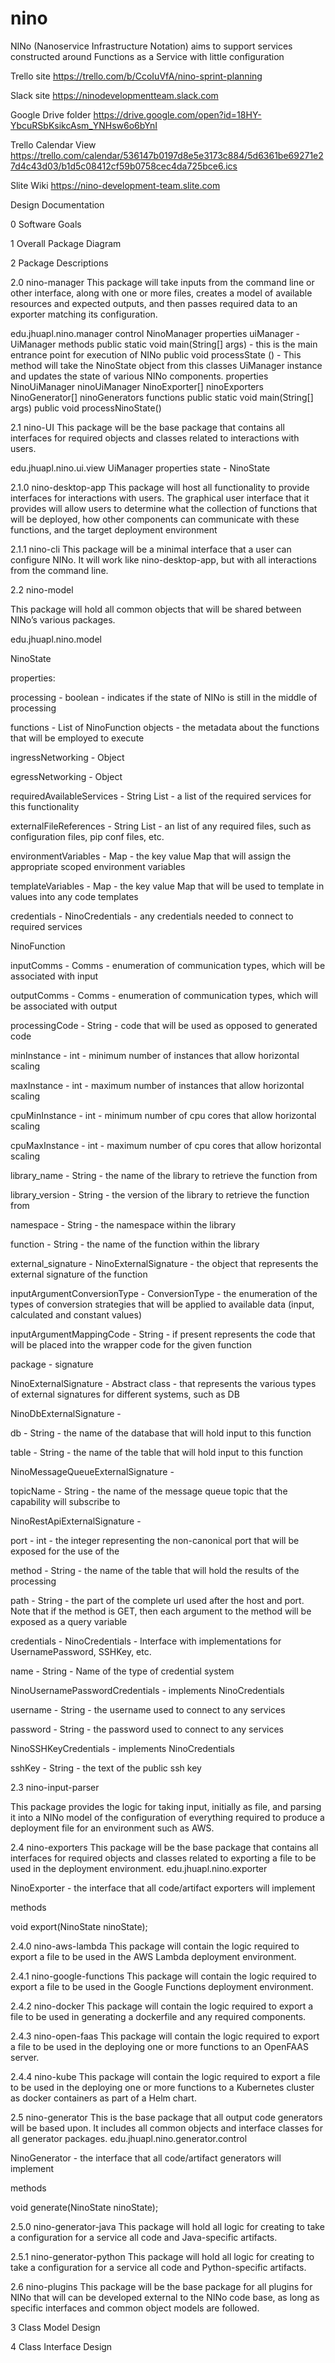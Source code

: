 # nino
NINo (Nanoservice Infrastructure Notation) aims to support services constructed around Functions as a Service with little configuration

Trello site https://trello.com/b/CcoIuVfA/nino-sprint-planning

Slack site https://ninodevelopmentteam.slack.com

Google Drive folder https://drive.google.com/open?id=18HY-YbcuRSbKsikcAsm_YNHsw6o6bYnI

Trello Calendar View https://trello.com/calendar/536147b0197d8e5e3173c884/5d6361be69271e27d4c43d03/b1d5c08412cf59b0758cec4da725bce6.ics

Slite Wiki https://nino-development-team.slite.com

Design Documentation

0 Software Goals

1 Overall Package Diagram

2 Package Descriptions

2.0 nino-manager
This package will take inputs from the command line or other interface, along with one or more files, creates a model of available resources and expected outputs, and then passes required data to an exporter matching its configuration.

edu.jhuapl.nino.manager
control
NinoManager
properties
uiManager  - UiManager
methods
public static void main(String[] args) - this is the main entrance point for execution of NINo
public void processState () - This method will take the NinoState object from this classes UiManager instance and updates the state of various NINo components.
properties
        NinoUiManager ninoUiManager
        NinoExporter[] ninoExporters
        NinoGenerator[] ninoGenerators
functions
        public static void main(String[] args)
        public void processNinoState()

2.1 nino-UI
This package will be the base package that contains all interfaces for required objects and classes related to interactions with users.

edu.jhuapl.nino.ui.view
UiManager
properties
state  - NinoState


2.1.0 nino-desktop-app
This package will host all functionality to provide interfaces for interactions with users. The graphical user interface that it provides will allow users to determine what the collection of functions that will be deployed, how other components can communicate with these functions, and the target deployment environment


2.1.1 nino-cli
This package will be a minimal interface that a user can configure NINo. It will work like nino-desktop-app, but with all interactions from the command line.


2.2 nino-model


This package will hold all common objects that will be shared between NINo’s various packages.

edu.jhuapl.nino.model

NinoState

properties:

processing - boolean - indicates if the state of NINo is still in the middle of processing

functions - List of NinoFunction objects - the metadata about the functions that will be employed to execute

ingressNetworking - Object

egressNetworking - Object

requiredAvailableServices - String List - a list of the required services for this functionality

externalFileReferences - String List - an list of any required files, such as configuration files, pip conf files, etc.

environmentVariables - Map - the key value Map that will assign the appropriate scoped environment variables

templateVariables - Map - the key value Map that will be used to template in values into any code templates

credentials - NinoCredentials - any credentials needed to connect to required services

NinoFunction

inputComms - Comms - enumeration of communication types, which will be associated with input

outputComms - Comms - enumeration of communication types, which will be associated with output

processingCode - String - code that will be used as opposed to generated code

minInstance - int - minimum number of instances that allow horizontal scaling

maxInstance - int - maximum number of instances that allow horizontal scaling

cpuMinInstance - int - minimum number of cpu cores that allow horizontal scaling

cpuMaxInstance - int - maximum number of cpu cores that allow horizontal scaling

library_name - String - the name of the library to retrieve the function from

library_version  - String - the version of the library to retrieve the function from

namespace  - String - the namespace within the library

function  - String - the name of the function within the library

external_signature  - NinoExternalSignature - the object that represents the external signature of the function

inputArgumentConversionType - ConversionType - the enumeration of the types of conversion strategies that will be applied to available data (input, calculated and constant values)

inputArgumentMappingCode - String - if present represents the code that will be placed into the wrapper code for the given function

package - signature

NinoExternalSignature - Abstract class - that represents the various types of external signatures for different systems, such as DB

NinoDbExternalSignature - 

db - String - the name of the database that will hold input to this function

table - String - the name of the table that will hold input to this function

NinoMessageQueueExternalSignature - 

topicName - String - the name of the message queue topic that the capability will subscribe to

NinoRestApiExternalSignature - 

port - int - the integer representing the non-canonical port that will be exposed for the use of the

method - String - the name of the table that will hold the results of the processing

path - String - the part of the complete url used after the host and port. Note that if the method is GET, then each argument to the method will be exposed as a query variable

credentials - NinoCredentials - Interface with implementations for UsernamePassword, SSHKey, etc.

name - String - Name of the type of credential system

NinoUsernamePasswordCredentials - implements NinoCredentials

username - String - the username used to connect to any services

password - String - the password used to connect to any services

NinoSSHKeyCredentials - implements NinoCredentials

sshKey - String - the text of the public ssh key

2.3 nino-input-parser

This package provides the logic for taking input, initially as file, and parsing it into a NINo model of the configuration of everything required to produce a deployment file for an environment such as AWS.

2.4 nino-exporters
This package will be the base package that contains all interfaces for required objects and classes related to exporting a file to be used in the deployment environment.
edu.jhuapl.nino.exporter

NinoExporter - the interface that all code/artifact exporters will implement

methods

void export(NinoState ninoState);


2.4.0 nino-aws-lambda
This package will contain the logic required to export a file to be used in the AWS Lambda deployment environment.


2.4.1 nino-google-functions
This package will contain the logic required to export a file to be used in the Google Functions deployment environment.


2.4.2 nino-docker
This package will contain the logic required to export a file to be used in generating a dockerfile and any required components.


2.4.3 nino-open-faas
This package will contain the logic required to export a file to be used in the deploying one or more functions to an OpenFAAS server.


2.4.4 nino-kube
This package will contain the logic required to export a file to be used in the deploying one or more functions to a Kubernetes cluster as docker containers as part of a Helm chart.


2.5 nino-generator
This is the base package that all output code generators will be based upon. It includes all common objects and interface classes for all generator packages.
edu.jhuapl.nino.generator.control

NinoGenerator - the interface that all code/artifact generators will implement

methods

void generate(NinoState ninoState);

2.5.0 nino-generator-java
This package will hold all logic for creating to take a configuration for a service all code and Java-specific artifacts.


2.5.1 nino-generator-python
This package will hold all logic for creating to take a configuration for a service all code and Python-specific artifacts.


2.6 nino-plugins
This package will be the base package for all plugins for NINo that will can be developed external to the NINo code base, as long as specific interfaces and common object models are followed.


3 Class Model Design

4 Class Interface Design
